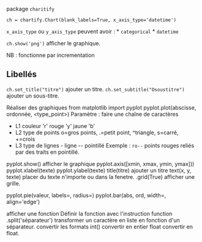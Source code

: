 package `charitify`

```
ch = chartify.Chart(blank_labels=True, x_axis_type='datetime')
```
`x_axis_type` ou `y_axis_type` peuvent avoir :
	* `categorical`
	* `datetime`

`ch.show('png')` afficher le graphique.

NB : fonctionne par incrementation

## Libellés

`ch.set_title("titre")` ajouter un titre.
`ch.set_subtitle("Osoustitre")` ajouter un sous-titre.


Réaliser des graphiques
from matplotlib import pyplot
pyplot.plot(abscisse, ordonnée, <type_point>)
Paramètre : faire une chaîne de caractères 
 * L1 couleur 'r' rouge 'y' jaune 'b'
 * L2 type de points o=gros points, .=petit point, ^triangle, s=carré, +=crois
 * L3 type de lignes  - ligne -- pointillé 
Exemple : `ro--` points rouges reliés par des traits en pointillé.

pyplot.show() afficher le graphique
pyplot.axis([xmin, xmax, ymin, ymax]))
pyplot.xlabel(texte) 
pyplot.ylabel(texte)
title(titre) ajouter un titre
text(x, y, texte) placer du texte n'importe ou dans la fenetre.
.grid(True) afficher une grille.

pyplot.pie(valeur, labels=, radius=)
pyplot.bar(abs, ord, width=, align='edge')

afficher une fonction 
Définir la fonction avec l'instruction function
.split('séparateur') transformer un caractère en liste en fonction d'un séparateur.
convertir les formats
int() convertir en entier
float convertir en float.
